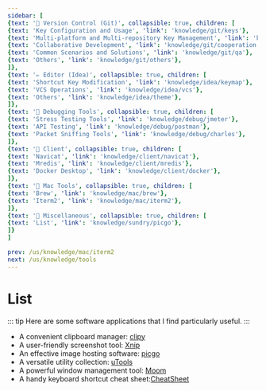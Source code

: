 ```yaml
---
sidebar: [
{text: '🚩 Version Control (Git)', collapsible: true, children: [
{text: 'Key Configuration and Usage', 'link': 'knowledge/git/keys'},
{text: 'Multi-platform and Multi-repository Key Management', 'link': 'knowledge/git/multiple'},
{text: 'Collaborative Development', 'link': 'knowledge/git/cooperation'},
{text: 'Common Scenarios and Solutions', 'link': 'knowledge/git/qa'},
{text: 'Others', 'link': 'knowledge/git/others'},
]},
{text: '✏️ Editor (Idea)', collapsible: true, children: [
{text: 'Shortcut Key Modification', 'link': 'knowledge/idea/keymap'},
{text: 'VCS Operations', 'link': 'knowledge/idea/vcs'},
{text: 'Others', 'link': 'knowledge/idea/theme'},
]},
{text: '🎁 Debugging Tools', collapsible: true, children: [
{text: 'Stress Testing Tools', 'link': 'knowledge/debug/jmeter'},
{text: 'API Testing', 'link': 'knowledge/debug/postman'},
{text: 'Packet Sniffing Tools', 'link': 'knowledge/debug/charles'},
]},
{text: '🔭 Client', collapsible: true, children: [
{text: 'Navicat', 'link': 'knowledge/client/navicat'},
{text: 'Mredis', 'link': 'knowledge/client/mredis'},
{text: 'Docker Desktop', 'link': 'knowledge/client/docker'},
]},
{text: '🍎 Mac Tools', collapsible: true, children: [
{text: 'Brew', 'link': 'knowledge/mac/brew'},
{text: 'Iterm2', 'link': 'knowledge/mac/iterm2'},
]},
{text: '🌈 Miscellaneous', collapsible: true, children: [
{text: 'List', 'link': 'knowledge/sundry/picgo'},
]}
]

prev: /us/knowledge/mac/iterm2
next: /us/knowledge/tools
---
```


# List

::: tip Here are some software applications that I find particularly useful.
:::

- A convenient clipboard manager: [clipy](https://github.com/Clipy/Clipy)
- A user-friendly screenshot tool: [Xnip](https://zh.xnipapp.com/)
- An effective image hosting software: [picgo](https://github.com/Molunerfinn/PicGo)
- A versatile utility collection: [uTools](https://u.tools/)
- A powerful window management tool: [Moom](https://apps.apple.com/cn/app/moom/id419330170)
- A handy keyboard shortcut cheat sheet:[CheatSheet](https://www.cheatsheetapp.com)